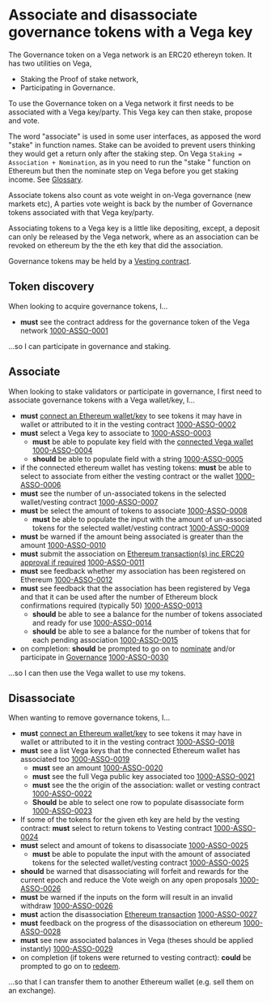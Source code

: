 # Associate and disassociate governance tokens with a Vega key
The Governance token on a Vega network is an ERC20 ethereyn token. It has two utilities on Vega, 
- Staking the Proof of stake network,
- Participating in Governance.

To use the Governance token on a Vega network it first needs to be associated with a Vega key/party. This Vega key can then stake, propose and vote.

The word "associate" is used in some user interfaces, as apposed the word "stake" in function names. Stake can be avoided to prevent users thinking they would get a return only after the staking step. On Vega `Staking = Association + Nomination`, as in you need to run the "stake " function on Ethereum but then the nominate step on Vega before you get staking income. See [Glossary](../glossaries/staking-and-governance.md).

Associate tokens also count as vote weight in on-Vega governance (new markets etc), A parties vote weight is back by the number of Governance tokens associated with that Vega key/party.

Associating tokens to a Vega key is a little like depositing, except, a deposit can only be released by the Vega network, where as an association can be revoked on ethereum by the the eth key that did the association.

Governance tokens may be held by a [Vesting contract](1001-VEST-vesting.md).

## Token discovery
When looking to acquire governance tokens, I...

- **must** see the contract address for the governance token of the Vega network [1000-ASSO-0001](#1000-ASSO-0001 "1000-ASSO-0001")

...so I can participate in governance and staking.

## Associate
When looking to stake validators or participate in governance, I first need to associate governance tokens with a Vega wallet/key, I...

- **must** [connect an Ethereum wallet/key](#TBD) to see tokens it may have in wallet or attributed to it in the vesting contract [1000-ASSO-0002](#1000-ASSO-0002 "1000-ASSO-0002")
- **must** select a Vega key to associate to [1000-ASSO-0003](#1000-ASSO-0003 "1000-ASSO-0003")
  - **must** be able to populate key field with the [connected Vega wallet](#TBD)  [1000-ASSO-0004](#1000-ASSO-0004 "1000-ASSO-0004")
  - **should** be able to populate field with a string [1000-ASSO-0005](#1000-ASSO-0005 "1000-ASSO-0005")
- if the connected ethereum wallet has vesting tokens: **must** be able to select to associate from either the vesting contract or the wallet  [1000-ASSO-0006](#1000-ASSO-0006 "1000-ASSO-0006")
- **must** see the number of un-associated tokens in the selected wallet/vesting contract [1000-ASSO-0007](#1000-ASSO-0007 "1000-ASSO-0007")
- **must** be select the amount of tokens to associate [1000-ASSO-0008](#1000-ASSO-0008 "1000-ASSO-0008")
  - **must** be able to populate the input with the amount of un-associated tokens for the selected wallet/vesting contract [1000-ASSO-0009](#1000-ASSO-0009 "1000-ASSO-0009")
- **must** be warned if the amount being associated is greater than the amount [1000-ASSO-0010](#1000-ASSO-0010 "1000-ASSO-0010")
- **must** submit the association on [Ethereum transaction(s) inc ERC20 approval if required](#TBD) [1000-ASSO-0011](#1000-ASSO-0011 "1000-ASSO-0011")
- **must** see feedback whether my association has been registered on Ethereum [1000-ASSO-0012](#1000-ASSO-0012 "1000-ASSO-0012")
- **must** see feedback that the association has been registered by Vega and that it can be used after the number of Ethereum block confirmations required (typically 50) [1000-ASSO-0013](#1000-ASSO-0013 "1000-ASSO-0013")
  - **should** be able to see a balance for the number of tokens associated and ready for use [1000-ASSO-0014](#1000-ASSO-0014 "1000-ASSO-0014")
  - **should** be able to see a balance for the number of tokens that for each pending association [1000-ASSO-0015](#1000-ASSO-0016 "1000-ASSO-0017")
- on completion: **should** be prompted to go on to [nominate](1002-STAK-staking.md) and/or participate in [Governance](1004-GOVE-governance_list.md) [1000-ASSO-0030](#1000-ASSO-0030 "1000-ASSO-0030")

...so I can then use the Vega wallet to use my tokens. 


## Disassociate  
When wanting to remove governance tokens, I...

- **must** [connect an Ethereum wallet/key](#TBD) to see tokens it may have in wallet or attributed to it in the vesting contract [1000-ASSO-0018](#1000-ASSO-0018 "1000-ASSO-1018")
- **must** see a list Vega keys that the connected Ethereum wallet has associated too [1000-ASSO-0019](#1000-ASSO-0019 "1000-ASSO-0019")
  - **must** see an amount [1000-ASSO-0020](#1000-ASSO-0020 "1000-ASSO-0020")
  - **must** see the full Vega public key associated too [1000-ASSO-0021](#1000-ASSO-0021 "1000-ASSO-0021")
  - **must** see the the origin of the association: wallet or vesting contract [1000-ASSO-0022](#1000-ASSO-0022 "1000-ASSO-0022")
  - **Should** be able to select one row to populate disassociate form [1000-ASSO-0023](#1000-ASSO-0023 "1000-ASSO-0023")
- If some of the tokens for the given eth key are held by the vesting contract: **must** select to return tokens to Vesting contract [1000-ASSO-0024](#1000-ASSO-0024 "1000-ASSO-0024")
- **must** select and amount of tokens to disassociate [1000-ASSO-0025](#1000-ASSO-0024 "1000-ASSO-0024")
  - **must** be able to populate the input with the amount of associated tokens for the selected wallet/vesting contract [1000-ASSO-0025](#1000-ASSO-0025 "1000-ASSO-0025")
- **should** be warned that disassociating will forfeit and rewards for the current epoch and reduce the Vote weigh on any open proposals [1000-ASSO-0026](#1000-ASSO-0026 "1000-ASSO-0026")
- **must** be warned if the inputs on the form will result in an invalid withdraw [1000-ASSO-0026](#1000-ASSO-0026 "1000-ASSO-0026")
- **must** action the disassociation [Ethereum transaction](#TBD) [1000-ASSO-0027](#1000-ASSO-0027 "1000-ASSO-0027")
- **must** feedback on the progress of the disassociation on ethereum [1000-ASSO-0028](#1000-ASSO-0028 "1000-ASSO-0028")
- **must** see new associated balances in Vega (theses should be applied instantly) [1000-ASSO-0029](#1000-ASSO-0029 "1000-ASSO-0029")
- on completion (if tokens were returned to vesting contract): **could** be prompted to go on to [redeem](1001-VEST-vesting.md).

...so that I can transfer them to another Ethereum wallet (e.g. sell them on an exchange).